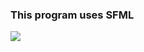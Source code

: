 ### This program uses SFML

![](https://i.giphy.com/media/i8zZdrpkyvZ0oi4dnT/giphy-downsized-large.gif)
